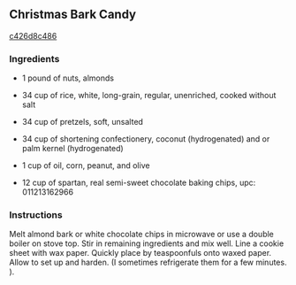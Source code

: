 ## Christmas Bark Candy

[c426d8c486](http://www.food.com/recipe/christmas-bark-candy-272207)

### Ingredients

 - 1 pound of nuts, almonds

 - 34 cup of rice, white, long-grain, regular, unenriched, cooked without salt

 - 34 cup of pretzels, soft, unsalted

 - 34 cup of shortening confectionery, coconut (hydrogenated) and or palm kernel (hydrogenated)

 - 1 cup of oil, corn, peanut, and olive

 - 12 cup of spartan, real semi-sweet chocolate baking chips, upc: 011213162966

### Instructions

Melt almond bark or white chocolate chips in microwave or use a double boiler on stove top. Stir in remaining ingredients and mix well. Line a cookie sheet with wax paper. Quickly place by teaspoonfuls onto waxed paper. Allow to set up and harden. (I sometimes refrigerate them for a few minutes. ).